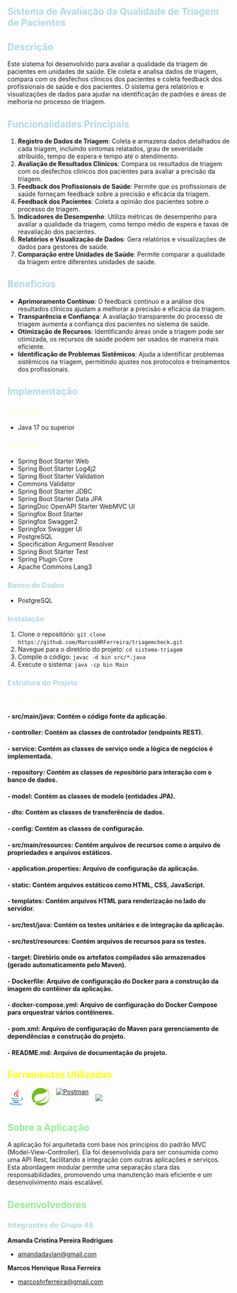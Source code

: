 ## <span style="color: lightblue;">Sistema de Avaliação da Qualidade de Triagem de Pacientes</span>


## <span style="color: lightblue;">Descrição</span>

Este sistema foi desenvolvido para avaliar a qualidade da triagem de pacientes em unidades de saúde. Ele coleta e analisa dados de triagem, compara com os desfechos clínicos dos pacientes e coleta feedback dos profissionais de saúde e dos pacientes. O sistema gera relatórios e visualizações de dados para ajudar na identificação de padrões e áreas de melhoria no processo de triagem.

## <span style="color: lightblue;">Funcionalidades Principais</span>

1. **Registro de Dados de Triagem**: Coleta e armazena dados detalhados de cada triagem, incluindo sintomas relatados, grau de severidade atribuído, tempo de espera e tempo até o atendimento.
2. **Avaliação de Resultados Clínicos**: Compara os resultados de triagem com os desfechos clínicos dos pacientes para avaliar a precisão da triagem.
3. **Feedback dos Profissionais de Saúde**: Permite que os profissionais de saúde forneçam feedback sobre a precisão e eficácia da triagem.
4. **Feedback dos Pacientes**: Coleta a opinião dos pacientes sobre o processo de triagem.
5. **Indicadores de Desempenho**: Utiliza métricas de desempenho para avaliar a qualidade da triagem, como tempo médio de espera e taxas de reavaliação dos pacientes.
6. **Relatórios e Visualização de Dados**: Gera relatórios e visualizações de dados para gestores de saúde.
7. **Comparação entre Unidades de Saúde**: Permite comparar a qualidade da triagem entre diferentes unidades de saúde.

## <span style="color: lightblue;">Benefícios</span>

- **Aprimoramento Contínuo**: O feedback contínuo e a análise dos resultados clínicos ajudam a melhorar a precisão e eficácia da triagem.
- **Transparência e Confiança**: A avaliação transparente do processo de triagem aumenta a confiança dos pacientes no sistema de saúde.
- **Otimização de Recursos**: Identificando áreas onde a triagem pode ser otimizada, os recursos de saúde podem ser usados de maneira mais eficiente.
- **Identificação de Problemas Sistêmicos**: Ajuda a identificar problemas sistêmicos na triagem, permitindo ajustes nos protocolos e treinamentos dos profissionais.

## <span style="color: lightblue;">Implementação</span>

### <span style="color: lightyellow;">Requisitos</span>

- Java 17 ou superior
### <span style="color: lightyellow;">Biblioteca</span>

- Spring Boot Starter Web
- Spring Boot Starter Log4j2
- Spring Boot Starter Validation
- Commons Validator
- Spring Boot Starter JDBC
- Spring Boot Starter Data JPA
- SpringDoc OpenAPI Starter WebMVC UI
- Springfox Boot Starter
- Springfox Swagger2
- Springfox Swagger UI
- PostgreSQL
- Specification Argument Resolver
- Spring Boot Starter Test
- Spring Plugin Core
- Apache Commons Lang3

### <span style="color: lightblue;">Banco de Dados</span>

- PostgreSQL

### <span style="color: lightblue;">Instalação</span>

1. Clone o repositório: `git clone https://github.com/MarcosHRFerreira/triagemcheck.git`
2. Navegue para o diretório do projeto: `cd sistema-triagem`
3. Compile o código: `javac -d bin src/*.java`
4. Execute o sistema: `java -cp bin Main`

### <span style="color: lightblue;">Estrutura do Projeto</span>


#### <span style="color: lightyellow;">--- Descrição da Estrutura ---</span>


#### - src/main/java: Contém o código fonte da aplicação.
#### - controller: Contém as classes de controlador (endpoints REST).
#### - service: Contém as classes de serviço onde a lógica de negócios é implementada.
#### - repository: Contém as classes de repositório para interação com o banco de dados.
#### - model: Contém as classes de modelo (entidades JPA).
#### - dto: Contém as classes de transferência de dados.
#### - config: Contém as classes de configuração.
#### - src/main/resources: Contém arquivos de recursos como o arquivo de propriedades e arquivos estáticos.
#### - application.properties: Arquivo de configuração da aplicação.
#### - static: Contém arquivos estáticos como HTML, CSS, JavaScript.
#### - templates: Contém arquivos HTML para renderização no lado do servidor.
#### - src/test/java: Contém os testes unitários e de integração da aplicação.
#### - src/test/resources: Contém arquivos de recursos para os testes.
#### - target: Diretório onde os artefatos compilados são armazenados (gerado automaticamente pelo Maven).
#### - Dockerfile: Arquivo de configuração do Docker para a construção da imagem do contêiner da aplicação.
#### - docker-compose.yml: Arquivo de configuração do Docker Compose para orquestrar vários contêineres.
#### - pom.xml: Arquivo de configuração do Maven para gerenciamento de dependências e construção do projeto.
#### - README.md: Arquivo de documentação do projeto.


## <span style="color: yellow;">Ferramentas Utilizadas</span>
<div style="display: flex; gap: 15px">
<a href="https://www.java.com" target="_blank"> 
    <img src="https://raw.githubusercontent.com/devicons/devicon/master/icons/java/java-original.svg" alt="Java" width="40" height="40"/> 
</a>

<a href="https://spring.io/" target="_blank"> 
    <img src="https://raw.githubusercontent.com/devicons/devicon/master/icons/spring/spring-original.svg" alt="Spring" width="40" height="40"/> 
</a>

<a href="https://www.postman.com/" target="_blank"> 
    <img src="https://cdn.jsdelivr.net/gh/devicons/devicon@latest/icons/postman/postman-original.svg" alt="Postman" width="40" /> 
</a>

<a href="https://www.postgresql.org/" target="_blank"> <img src="https://cdn.jsdelivr.net/gh/devicons/devicon@latest/icons/postgresql/postgresql-plain.svg" width="40"/> </a>

</div>


## <span style="color: lightgreen;">Sobre a Aplicação</span>

A aplicação foi arquitetada com base nos princípios do padrão MVC (Model-View-Controller). Ela foi desenvolvida para ser consumida como uma API Rest, facilitando a integração com outras aplicações e serviços. Esta abordagem modular permite uma separação clara das responsabilidades, promovendo uma manutenção mais eficiente e um desenvolvimento mais escalável.


## <span style="color: lightgreen;">Desenvolvedores</span>


### <span style="color: lightblue;">Integrantes do Grupo 45</span>


**Amanda Cristina Pereira Rodrigues**
- [amandadaylan@gmail.com ](#damandadaylan@gmail.com)

**Marcos Henrique Rosa Ferreira**
- [marcoshrferreira@gmail.com](#marcoshrferreira@gmail.com)
